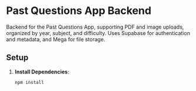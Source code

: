 # Past Questions App Backend

Backend for the Past Questions App, supporting PDF and image uploads, organized by year, subject, and difficulty. Uses Supabase for authentication and metadata, and Mega for file storage.

## Setup

1. **Install Dependencies**:
   ```bash
   npm install
   ```
